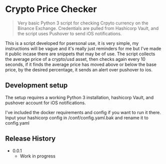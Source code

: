 # Crypto Price Checker
> Very basic Python 3 script for checking Crpyto currency on the Binance Exchange. Credentials are pulled from Hashicorp Vault, and the script uses Pushover to send iOS notifications.

This is a script developed for psersonal use, it is very simple, my instructions will be vague and it's really just reminders for me but I've made it public incase there are snippets that may be of use. The script collects the average price of a crypto/usd asset, then checks again every 10 seconds, if it finds the average price has moved above or below the base price, by the desired percentage, it sends an alert over pushover to ios.

## Development setup
The setup requires a working Python 3 installation, hashicorp Vault, and pushover account for iOS notifications. 

I've included the docker requirements and config if you want to run it there.
Input your hashicorp config in /conf/config.yaml.bak and rename it to config.yaml

## Release History

* 0.0.1
    * Work in progress
